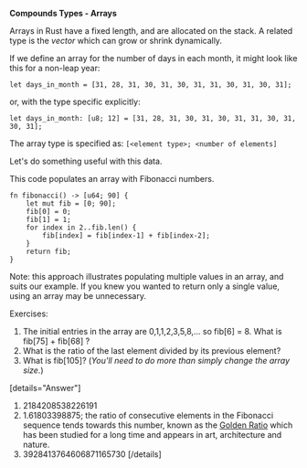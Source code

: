 **Compounds Types - Arrays**

Arrays in Rust have a fixed length, and are allocated on the stack. A related type is the _vector_ which can grow or shrink dynamically.

If we define an array for the number of days in each month, it might look like this for a non-leap year:

```
let days_in_month = [31, 28, 31, 30, 31, 30, 31, 31, 30, 31, 30, 31];
```

or, with the type specific explicitly:

```
let days_in_month: [u8; 12] = [31, 28, 31, 30, 31, 30, 31, 31, 30, 31, 30, 31];
```

The array type is specified as: ```[<element type>; <number of elements]```

Let's do something useful with this data.

This code populates an array with Fibonacci numbers.

```
fn fibonacci() -> [u64; 90] {
    let mut fib = [0; 90];
    fib[0] = 0;
    fib[1] = 1;
    for index in 2..fib.len() {
        fib[index] = fib[index-1] + fib[index-2];
    }
    return fib;
}
```

Note: this approach illustrates populating multiple values in an array, and suits our example. If you knew you wanted to return only a single value, using an array may be unnecessary. 

Exercises:

1. The initial entries in the array are 0,1,1,2,3,5,8,... so fib[6] = 8. What is fib[75] + fib[68] ?
2. What is the ratio of the last element divided by its previous element?
3. What is fib[105]? (_You'll need to do more than simply change the array size._)

[details="Answer"]
1. 2184208538226191
2. 1.61803398875; the ratio of consecutive elements in the Fibonacci sequence tends towards this number, known as the [Golden Ratio](https://en.wikipedia.org/wiki/Golden_ratio) which has been studied for a long time and appears in art, architecture and nature.
3. 3928413764606871165730
[/details]   



